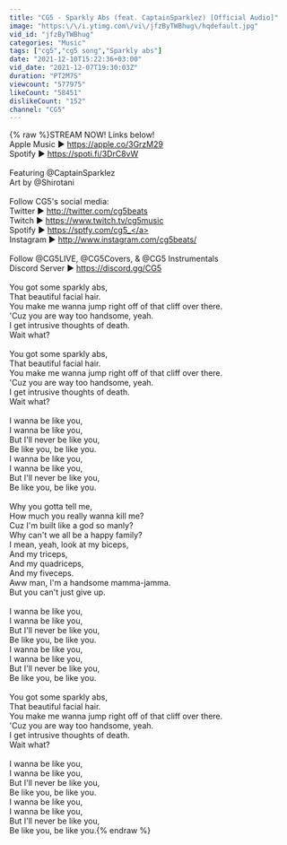 ```yaml
---
title: "CG5 - Sparkly Abs (feat. CaptainSparklez) [Official Audio]"
image: "https:\/\/i.ytimg.com\/vi\/jfzByTWBhug\/hqdefault.jpg"
vid_id: "jfzByTWBhug"
categories: "Music"
tags: ["cg5","cg5 song","Sparkly abs"]
date: "2021-12-10T15:22:36+03:00"
vid_date: "2021-12-07T19:30:03Z"
duration: "PT2M7S"
viewcount: "577975"
likeCount: "58451"
dislikeCount: "152"
channel: "CG5"
---
```

{% raw %}STREAM NOW! Links below!<br />Apple Music ▶ <a rel="nofollow" target="blank" href="https://apple.co/3GrzM29">https://apple.co/3GrzM29</a><br />Spotify ▶ <a rel="nofollow" target="blank" href="https://spoti.fi/3DrC8vW">https://spoti.fi/3DrC8vW</a><br /><br />Featuring @CaptainSparklez<br />Art by @Shirotani<br /><br />Follow CG5's social media:<br />Twitter ▶ <a rel="nofollow" target="blank" href="http://twitter.com/cg5beats">http://twitter.com/cg5beats</a><br />Twitch ▶ <a rel="nofollow" target="blank" href="https://www.twitch.tv/cg5music">https://www.twitch.tv/cg5music</a><br />Spotify ▶ <a rel="nofollow" target="blank" href="https://sptfy.com/cg5_">https://sptfy.com/cg5_</a><br />Instagram ▶ <a rel="nofollow" target="blank" href="http://www.instagram.com/cg5beats/">http://www.instagram.com/cg5beats/</a><br /><br />Follow @CG5LIVE, @CG5Covers, &amp; @CG5 Instrumentals<br />Discord Server ▶ <a rel="nofollow" target="blank" href="https://discord.gg/CG5">https://discord.gg/CG5</a><br /><br />You got some sparkly abs,<br />That beautiful facial hair.<br />You make me wanna jump right off of that cliff over there.<br />'Cuz you are way too handsome, yeah.<br />I get intrusive thoughts of death.<br />Wait what?<br /><br />You got some sparkly abs,<br />That beautiful facial hair.<br />You make me wanna jump right off of that cliff over there.<br />'Cuz you are way too handsome, yeah.<br />I get intrusive thoughts of death.<br />Wait what?<br /><br />I wanna be like you,<br />I wanna be like you,<br />But I'll never be like you,<br />Be like you, be like you.<br />I wanna be like you,<br />I wanna be like you,<br />But I'll never be like you,<br />Be like you, be like you.<br /><br />Why you gotta tell me,<br />How much you really wanna kill me?<br />Cuz I'm built like a god so manly?<br />Why can't we all be a happy family?<br />I mean, yeah, look at my biceps,<br />And my triceps,<br />And my quadriceps,<br />And my fiveceps.<br />Aww man, I'm a handsome mamma-jamma.<br />But you can't just give up.<br /><br />I wanna be like you,<br />I wanna be like you,<br />But I'll never be like you,<br />Be like you, be like you.<br />I wanna be like you,<br />I wanna be like you,<br />But I'll never be like you,<br />Be like you, be like you.<br /><br />You got some sparkly abs,<br />That beautiful facial hair.<br />You make me wanna jump right off of that cliff over there.<br />'Cuz you are way too handsome, yeah.<br />I get intrusive thoughts of death.<br />Wait what?<br /><br />I wanna be like you,<br />I wanna be like you,<br />But I'll never be like you,<br />Be like you, be like you.<br />I wanna be like you,<br />I wanna be like you,<br />But I'll never be like you,<br />Be like you, be like you.{% endraw %}
